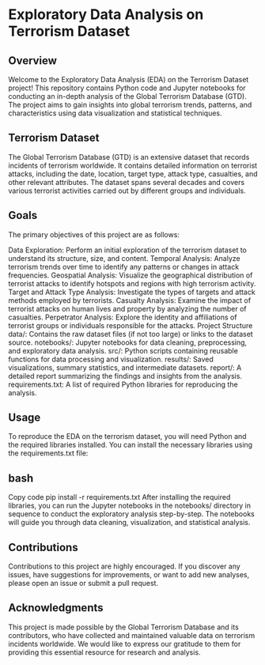 # Exploratory Data Analysis on Terrorism Dataset
## Overview
Welcome to the Exploratory Data Analysis (EDA) on the Terrorism Dataset project! This repository contains Python code and Jupyter notebooks for conducting an in-depth analysis of the Global Terrorism Database (GTD). The project aims to gain insights into global terrorism trends, patterns, and characteristics using data visualization and statistical techniques.

## Terrorism Dataset
The Global Terrorism Database (GTD) is an extensive dataset that records incidents of terrorism worldwide. It contains detailed information on terrorist attacks, including the date, location, target type, attack type, casualties, and other relevant attributes. The dataset spans several decades and covers various terrorist activities carried out by different groups and individuals.

## Goals
The primary objectives of this project are as follows:

Data Exploration: Perform an initial exploration of the terrorism dataset to understand its structure, size, and content.
Temporal Analysis: Analyze terrorism trends over time to identify any patterns or changes in attack frequencies.
Geospatial Analysis: Visualize the geographical distribution of terrorist attacks to identify hotspots and regions with high terrorism activity.
Target and Attack Type Analysis: Investigate the types of targets and attack methods employed by terrorists.
Casualty Analysis: Examine the impact of terrorist attacks on human lives and property by analyzing the number of casualties.
Perpetrator Analysis: Explore the identity and affiliations of terrorist groups or individuals responsible for the attacks.
Project Structure
data/: Contains the raw dataset files (if not too large) or links to the dataset source.
notebooks/: Jupyter notebooks for data cleaning, preprocessing, and exploratory data analysis.
src/: Python scripts containing reusable functions for data processing and visualization.
results/: Saved visualizations, summary statistics, and intermediate datasets.
report/: A detailed report summarizing the findings and insights from the analysis.
requirements.txt: A list of required Python libraries for reproducing the analysis.
## Usage
To reproduce the EDA on the terrorism dataset, you will need Python and the required libraries installed. You can install the necessary libraries using the requirements.txt file:

## bash
Copy code
pip install -r requirements.txt
After installing the required libraries, you can run the Jupyter notebooks in the notebooks/ directory in sequence to conduct the exploratory analysis step-by-step. The notebooks will guide you through data cleaning, visualization, and statistical analysis.

## Contributions
Contributions to this project are highly encouraged. If you discover any issues, have suggestions for improvements, or want to add new analyses, please open an issue or submit a pull request.

## Acknowledgments
This project is made possible by the Global Terrorism Database and its contributors, who have collected and maintained valuable data on terrorism incidents worldwide. We would like to express our gratitude to them for providing this essential resource for research and analysis.
